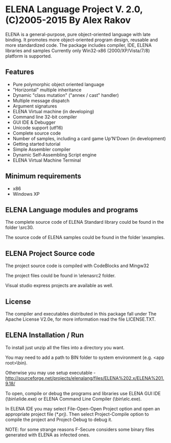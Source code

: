 ELENA Language Project V. 2.0, (C)2005-2015  By Alex Rakov
====
ELENA is a general-purpose, pure object-oriented language with late binding. It promotes more object-oriented program design, reusable and more standardized code. The package includes compiler, IDE, ELENA libraries and samples
Currently only Win32-x86 (2000/XP/Vista/7/8) platform is supported.

Features
---
- Pure polymorphic object oriented language
- "Horizontal" multiple inheritance
- Dynamic "class mutation" ("annex / cast" handler)
- Multiple message dispatch
- Argument signatures
- ELENA Virtual machine (in developing)
- Command line 32-bit compiler
- GUI IDE & Debugger
- Unicode support (utf16)
- Complete source code
- Number of samples, including a card game Up'N'Down (in development)
- Getting started tutorial
- Simple Assembler compiler
- Dynamic Self-Assembling Script engine
- ELENA Virtual Machine Terminal

Minimum requirements
---
 - x86
 - Windows XP

ELENA Language modules and programs
---
The complete source code of ELENA Standard library could be found
in the folder <app root>\src30.

The source code of ELENA samples could be found
in the folder <app root>\examples.

ELENA Project Source code
---
The project source code is compiled with CodeBlocks and Mingw32

The project files could be found in <app root>\elenasrc2 folder.

Visual studio express projects are available as well.

License
---
The compiler and executables distributed in this package fall under The Apache 
License V2.0e, for more information read the file LICENSE.TXT.

ELENA Installation / Run
---

To install just unzip all the files into a directory you want.

You may need to add a path to BIN folder to system environment (e.g. &lt;app root&gt;\bin</code></pre>). 

Otherwise you may use setup executable - http://sourceforge.net/projects/elenalang/files/ELENA%202.x/ELENA%201.9.18/

To open, compile or debug the programs and libraries use ELENA GUI IDE 
(<app root>\bin\elide.exe) or ELENA Command Line Compiler 
(<app root>\bin\elc.exe).

In ELENA IDE you may select File-Open-Open Project option and open an 
appropriate project file (*.prj). Then select Project-Compile option to 
compile the project and Project-Debug to debug it.

NOTE: for some strange reasons F-Secure considers some binary files generated 
with ELENA as infected ones.

